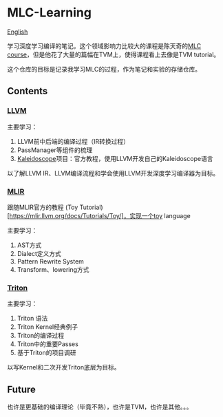 # MLC-Learning

[English](./README-en.md)

学习深度学习编译的笔记。这个领域影响力比较大的课程是陈天奇的[MLC course](https://mlc.ai/summer22-zh/schedule)，但是他花了大量的篇幅在TVM上，使得课程看上去像是TVM tutorial。

这个仓库的目标是记录我学习MLC的过程，作为笔记和实验的存储仓库。

## Contents

### [LLVM](./LLVM/)

主要学习：

1. LLVM前中后端的编译过程（IR转换过程）
2. PassManager等组件的梳理
3. [Kaleidoscope](https://github.com/JYRoy/Kaleidoscope)项目：官方教程，使用LLVM开发自己的Kaleidoscope语言

以了解LLVM IR、LLVM编译流程和学会使用LLVM开发深度学习编译器为目标。

### [MLIR](./MLIR/)

跟随MLIR官方的教程 (Toy Tutorial)[https://mlir.llvm.org/docs/Tutorials/Toy/]，实现一个toy language

主要学习：

1. AST方式
2. Dialect定义方式
3. Pattern Rewrite System
4. Transform、lowering方式

### [Triton](./Triton/)

主要学习：

1. Triton 语法
2. Triton Kernel经典例子
3. Triton的编译过程
4. Triton中的重要Passes
5. 基于Triton的项目调研

以写Kernel和二次开发Triton底层为目标。

## Future

也许是更基础的编译理论（毕竟不熟），也许是TVM，也许是其他。。。